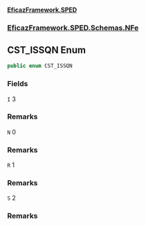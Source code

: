 #### [EficazFramework.SPED](EficazFrameworkSPED.md 'EficazFramework SPED')
### [EficazFramework.SPED.Schemas.NFe](EficazFramework.SPED.Schemas.NFe.md 'EficazFramework.SPED.Schemas.NFe')

## CST_ISSQN Enum

```csharp
public enum CST_ISSQN
```
### Fields

<a name='EficazFramework.SPED.Schemas.NFe.CST_ISSQN.I'></a>

`I` 3

### Remarks

<a name='EficazFramework.SPED.Schemas.NFe.CST_ISSQN.N'></a>

`N` 0

### Remarks

<a name='EficazFramework.SPED.Schemas.NFe.CST_ISSQN.R'></a>

`R` 1

### Remarks

<a name='EficazFramework.SPED.Schemas.NFe.CST_ISSQN.S'></a>

`S` 2

### Remarks